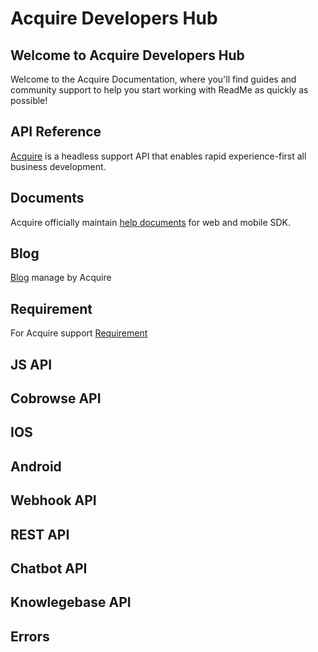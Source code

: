# Acquire Developers Hub

## Welcome to Acquire Developers Hub

Welcome to the Acquire Documentation, where you'll find guides and community support to help you start working with ReadMe as quickly as possible!

## API Reference

​[Acquire](https://acquire.io/) is a headless support API that enables rapid experience-first all business development.

## Documents

Acquire officially maintain [help documents](https://docs.acquire.io/) for web and mobile SDK.

## Blog

[Blog](https://acquire.io/blog/) manage by Acquire

## Requirement

For Acquire support [Requirement](acquire/acquire-build-requirement-1/)

## JS API

## Cobrowse API

## IOS

## Android

## Webhook API

## REST API

## Chatbot API

## Knowlegebase API

## Errors



